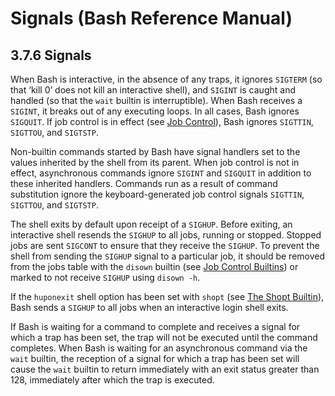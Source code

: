 # Signals \(Bash Reference Manual\)

## 3.7.6 Signals

When Bash is interactive, in the absence of any traps, it ignores `SIGTERM` \(so that ‘kill 0’ does not kill an interactive shell\), and `SIGINT` is caught and handled \(so that the `wait` builtin is interruptible\). When Bash receives a `SIGINT`, it breaks out of any executing loops. In all cases, Bash ignores `SIGQUIT`. If job control is in effect \(see [Job Control](job-control-bash-reference-manual.md#Job-Control)\), Bash ignores `SIGTTIN`, `SIGTTOU`, and `SIGTSTP`.

Non-builtin commands started by Bash have signal handlers set to the values inherited by the shell from its parent. When job control is not in effect, asynchronous commands ignore `SIGINT` and `SIGQUIT` in addition to these inherited handlers. Commands run as a result of command substitution ignore the keyboard-generated job control signals `SIGTTIN`, `SIGTTOU`, and `SIGTSTP`.

The shell exits by default upon receipt of a `SIGHUP`. Before exiting, an interactive shell resends the `SIGHUP` to all jobs, running or stopped. Stopped jobs are sent `SIGCONT` to ensure that they receive the `SIGHUP`. To prevent the shell from sending the `SIGHUP` signal to a particular job, it should be removed from the jobs table with the `disown` builtin \(see [Job Control Builtins](job-control-builtins-bash-reference-manual.md#Job-Control-Builtins)\) or marked to not receive `SIGHUP` using `disown -h`.

If the `huponexit` shell option has been set with `shopt` \(see [The Shopt Builtin](the-shopt-builtin-bash-reference-manual.md#The-Shopt-Builtin)\), Bash sends a `SIGHUP` to all jobs when an interactive login shell exits.

If Bash is waiting for a command to complete and receives a signal for which a trap has been set, the trap will not be executed until the command completes. When Bash is waiting for an asynchronous command via the `wait` builtin, the reception of a signal for which a trap has been set will cause the `wait` builtin to return immediately with an exit status greater than 128, immediately after which the trap is executed.

